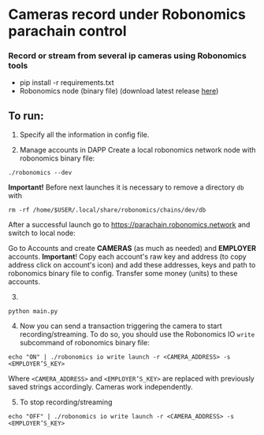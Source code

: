 # Cameras record under Robonomics parachain control

### Record or stream from several ip cameras using Robonomics tools

- pip install -r requirements.txt
- Robonomics node (binary file) (download latest release [here](https://github.com/airalab/robonomics/releases))

## To run:
1) Specify all the information in config file.

2) Manage accounts in DAPP
Create a local robonomics network node with robonomics binary file:
```
./robonomics --dev
```
**Important!** Before next launches it is necessary to remove a directory `db` with
```
rm -rf /home/$USER/.local/share/robonomics/chains/dev/db
```
After a successful launch go to https://parachain.robonomics.network and switch to local node:

Go to Accounts and create **CAMERAS** (as much as needed) and **EMPLOYER** accounts. **Important**! Copy each account's raw key and address (to copy address click on account's icon) and add these addresses, keys and path to robonomics binary file to config. Transfer some money (units) to these accounts.

3)
```
python main.py
```

4) Now you can send a transaction triggering the camera to start recording/streaming. To do so, you should use the Robonomics IO `write` subcommand of robonomics binary file:
```
echo "ON" | ./robonomics io write launch -r <CAMERA_ADDRESS> -s <EMPLOYER’S_KEY>
```
Where `<CAMERA_ADDRESS>`  and `<EMPLOYER’S_KEY>` are replaced with  previously saved strings accordingly. Cameras work independently.

5) To stop recording/streaming
```
echo "OFF" | ./robonomics io write launch -r <CAMERA_ADDRESS> -s <EMPLOYER’S_KEY>
```
